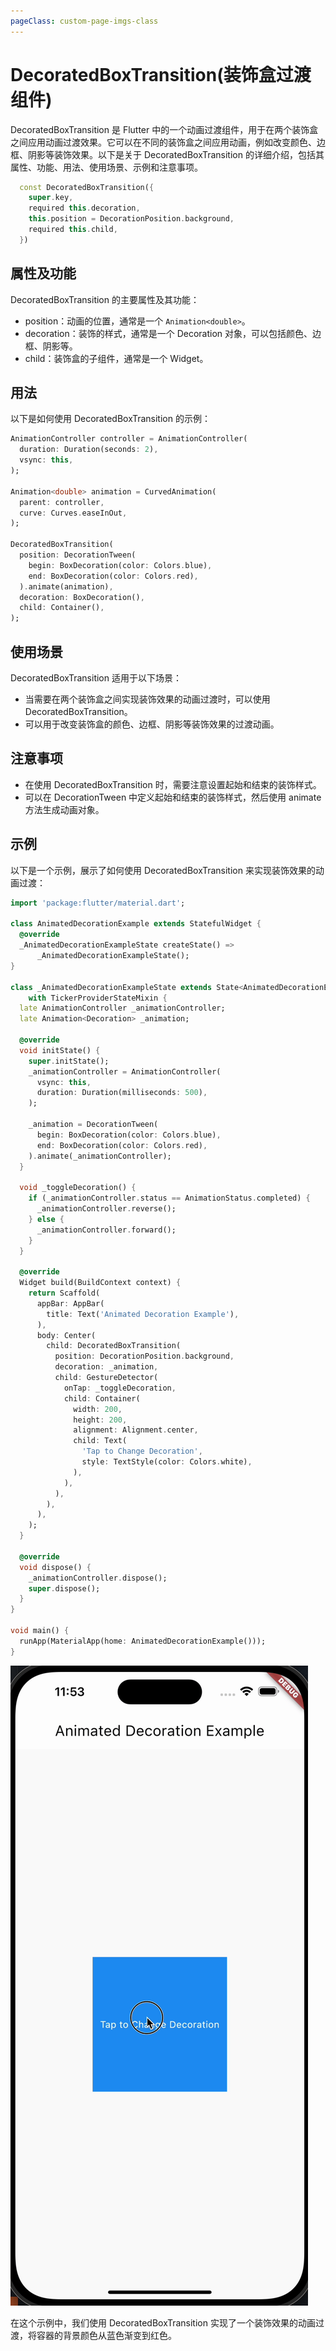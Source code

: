 ```yaml
---
pageClass: custom-page-imgs-class
---
```

# DecoratedBoxTransition(装饰盒过渡组件)

DecoratedBoxTransition 是 Flutter 中的一个动画过渡组件，用于在两个装饰盒之间应用动画过渡效果。它可以在不同的装饰盒之间应用动画，例如改变颜色、边框、阴影等装饰效果。以下是关于 DecoratedBoxTransition 的详细介绍，包括其属性、功能、用法、使用场景、示例和注意事项。

```dart
  const DecoratedBoxTransition({
    super.key,
    required this.decoration,
    this.position = DecorationPosition.background,
    required this.child,
  })
```

## 属性及功能

DecoratedBoxTransition 的主要属性及其功能：

- position：动画的位置，通常是一个 `Animation<double>`。
- decoration：装饰的样式，通常是一个 Decoration 对象，可以包括颜色、边框、阴影等。
- child：装饰盒的子组件，通常是一个 Widget。

## 用法

以下是如何使用 DecoratedBoxTransition 的示例：

```dart
AnimationController controller = AnimationController(
  duration: Duration(seconds: 2),
  vsync: this,
);

Animation<double> animation = CurvedAnimation(
  parent: controller,
  curve: Curves.easeInOut,
);

DecoratedBoxTransition(
  position: DecorationTween(
    begin: BoxDecoration(color: Colors.blue),
    end: BoxDecoration(color: Colors.red),
  ).animate(animation),
  decoration: BoxDecoration(),
  child: Container(),
);
```

## 使用场景

DecoratedBoxTransition 适用于以下场景：

- 当需要在两个装饰盒之间实现装饰效果的动画过渡时，可以使用 DecoratedBoxTransition。
- 可以用于改变装饰盒的颜色、边框、阴影等装饰效果的过渡动画。

## 注意事项

- 在使用 DecoratedBoxTransition 时，需要注意设置起始和结束的装饰样式。
- 可以在 DecorationTween 中定义起始和结束的装饰样式，然后使用 animate 方法生成动画对象。

## 示例

以下是一个示例，展示了如何使用 DecoratedBoxTransition 来实现装饰效果的动画过渡：

```dart
import 'package:flutter/material.dart';

class AnimatedDecorationExample extends StatefulWidget {
  @override
  _AnimatedDecorationExampleState createState() =>
      _AnimatedDecorationExampleState();
}

class _AnimatedDecorationExampleState extends State<AnimatedDecorationExample>
    with TickerProviderStateMixin {
  late AnimationController _animationController;
  late Animation<Decoration> _animation;

  @override
  void initState() {
    super.initState();
    _animationController = AnimationController(
      vsync: this,
      duration: Duration(milliseconds: 500),
    );

    _animation = DecorationTween(
      begin: BoxDecoration(color: Colors.blue),
      end: BoxDecoration(color: Colors.red),
    ).animate(_animationController);
  }

  void _toggleDecoration() {
    if (_animationController.status == AnimationStatus.completed) {
      _animationController.reverse();
    } else {
      _animationController.forward();
    }
  }

  @override
  Widget build(BuildContext context) {
    return Scaffold(
      appBar: AppBar(
        title: Text('Animated Decoration Example'),
      ),
      body: Center(
        child: DecoratedBoxTransition(
          position: DecorationPosition.background,
          decoration: _animation,
          child: GestureDetector(
            onTap: _toggleDecoration,
            child: Container(
              width: 200,
              height: 200,
              alignment: Alignment.center,
              child: Text(
                'Tap to Change Decoration',
                style: TextStyle(color: Colors.white),
              ),
            ),
          ),
        ),
      ),
    );
  }

  @override
  void dispose() {
    _animationController.dispose();
    super.dispose();
  }
}

void main() {
  runApp(MaterialApp(home: AnimatedDecorationExample()));
}

```

![AnimatedDecorationExample](./imgs/AnimatedDecorationExample.gif)

在这个示例中，我们使用 DecoratedBoxTransition 实现了一个装饰效果的动画过渡，将容器的背景颜色从蓝色渐变到红色。
